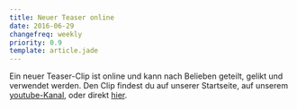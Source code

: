 ```yaml
---
title: Neuer Teaser online
date: 2016-06-29
changefreq: weekly
priority: 0.9
template: article.jade
---
```


Ein neuer Teaser-Clip ist online und kann nach Belieben geteilt, gelikt und verwendet werden.
Den Clip findest du auf unserer Startseite, auf unserem <a href="https://www.youtube.com/channel/UCNZNWj08XjH4RhivvmisVNg" target="_blank">youtube-Kanal</a>, oder direkt <a href="https://www.youtube.com/watch?v=n116WLNHgAE" target="_blank">hier</a>.